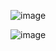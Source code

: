 ![image](https://github.com/mihikadhariwal/RSA-and-SHA-256-Algorithms-in-Blockchain/assets/107950680/8214f399-fd84-4f16-8cb3-74938a4742a6)


![image](https://github.com/mihikadhariwal/RSA-and-SHA-256-Algorithms-in-Blockchain/assets/107950680/dc787ef5-83cf-4d92-abdb-d07b7c1ed2e7)

